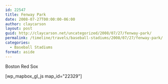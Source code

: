 ```yaml
---
id: 22547
title: Fenway Park
date: 2008-07-27T00:00:00-06:00
author: claycarson
layout: post
guid: http://claycarson.net/uncategorized/2008/07/27/fenway-park/
permalink: /timeline/travels/baseball-stadiums/2008/07/27/fenway-park/
categories:
  - Baseball Stadiums
format: aside
---
```

<div class="media-details">Boston Red Sox</div>

[wp_mapbox_gl_js map_id="22329"]